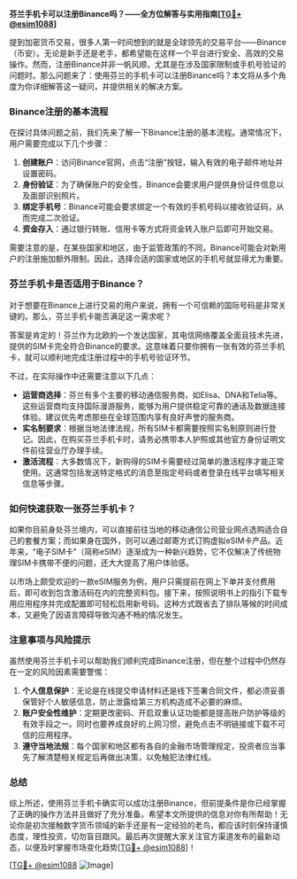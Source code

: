 **芬兰手机卡可以注册Binance吗？——全方位解答与实用指南[[TG💪+ @esim1088](https://t.me/s/esim1088)]**

提到加密货币交易，很多人第一时间想到的就是全球领先的交易平台——Binance（币安）。无论是新手还是老手，都希望能在这样一个平台进行安全、高效的交易操作。然而，注册Binance并非一帆风顺，尤其是在涉及国家限制或手机号验证的问题时。那么问题来了：使用芬兰的手机卡可以注册Binance吗？本文将从多个角度为你详细解答这一疑问，并提供相关的解决方案。

### Binance注册的基本流程

在探讨具体问题之前，我们先来了解一下Binance注册的基本流程。通常情况下，用户需要完成以下几个步骤：

1. **创建账户**：访问Binance官网，点击“注册”按钮，输入有效的电子邮件地址并设置密码。
2. **身份验证**：为了确保账户的安全性，Binance会要求用户提供身份证件信息以及面部识别照片。
3. **绑定手机号**：Binance可能会要求绑定一个有效的手机号码以接收验证码，从而完成二次验证。
4. **资金存入**：通过银行转账、信用卡等方式将资金转入账户后即可开始交易。

需要注意的是，在某些国家和地区，由于监管政策的不同，Binance可能会对新用户的注册施加额外限制。因此，选择合适的国家或地区的手机号就显得尤为重要。

### 芬兰手机卡是否适用于Binance？

对于想要在Binance上进行交易的用户来说，拥有一个可信赖的国际号码是非常关键的。那么，芬兰手机卡能否满足这一需求呢？

答案是肯定的！芬兰作为北欧的一个发达国家，其电信网络覆盖全面且技术先进，提供的SIM卡完全符合Binance的要求。这意味着只要你拥有一张有效的芬兰手机卡，就可以顺利地完成注册过程中的手机号验证环节。

不过，在实际操作中还需要注意以下几点：

- **运营商选择**：芬兰有多个主要的移动通信服务商，如Elisa、DNA和Telia等。这些运营商均支持国际漫游服务，能够为用户提供稳定可靠的通话及数据连接体验。建议优先考虑那些在全球范围内享有良好声誉的服务商。
- **实名制要求**：根据当地法律法规，所有SIM卡都需要按照实名制原则进行登记。因此，在购买芬兰手机卡时，请务必携带本人护照或其他官方身份证明文件前往营业厅办理手续。
- **激活流程**：大多数情况下，新购得的SIM卡需要经过简单的激活程序才能正常使用。这通常包括发送特定格式的消息至指定号码或者登录在线平台填写相关信息等步骤。

### 如何快速获取一张芬兰手机卡？

如果你目前身处芬兰境内，可以直接前往当地的移动通信公司营业网点选购适合自己的套餐方案；而如果身在国外，则可以通过邮寄方式订购虚拟eSIM卡产品。近年来，“电子SIM卡”（简称eSIM）逐渐成为一种新兴趋势，它不仅解决了传统物理SIM卡携带不便的问题，还大大提高了用户体验感。

以市场上颇受欢迎的一款eSIM服务为例，用户只需提前在网上下单并支付费用后，即可收到包含激活码在内的完整资料包。接下来，按照说明书上的指引下载专用应用程序并完成配置即可轻松启用新号码。这种方式既省去了排队等候的时间成本，又避免了因语言障碍导致沟通不畅的情况发生。

### 注意事项与风险提示

虽然使用芬兰手机卡可以帮助我们顺利完成Binance注册，但在整个过程中仍然存在一定的风险因素需要警惕：

1. **个人信息保护**：无论是在线提交申请材料还是线下签署合同文件，都必须妥善保管好个人敏感信息，防止泄露给第三方机构造成不必要的麻烦。
2. **账户安全性维护**：定期更改密码、开启双重认证功能都是提高账户防护等级的有效手段之一。同时也要养成良好的上网习惯，避免点击不明链接或下载不可信的应用程序。
3. **遵守当地法规**：每个国家和地区都有各自的金融市场管理规定，投资者应当事先了解清楚相关规定后再做出决策，以免触犯法律红线。

### 总结

综上所述，使用芬兰手机卡确实可以成功注册Binance，但前提条件是你已经掌握了正确的操作方法并且做好了充分准备。希望本文所提供的信息对你有所帮助！无论你是初次接触数字货币领域的新手还是有一定经验的老鸟，都应该时刻保持谨慎态度，理性投资，切勿盲目跟风。最后再次提醒大家关注官方渠道发布的最新动态，以便及时掌握市场变化趋势[[TG💪+ @esim1088](https://t.me/s/esim1088)]！

[[TG💪+ @esim1088](https://t.me/s/esim1088) ![Image](https://i.postimg.cc/4NQfJmqS/Snipaste-2025-05-13-00-14-12.png)]
